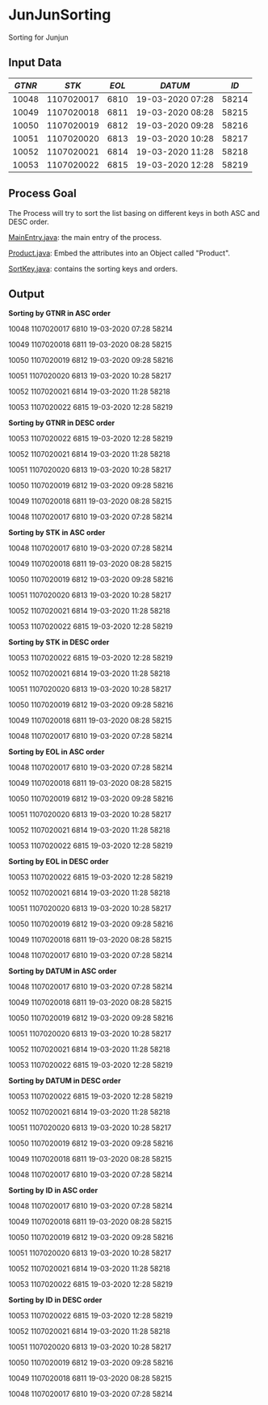 # JunJunSorting
Sorting for Junjun

## Input Data
|*GTNR*|*STK*     |*EOL*|*DATUM*         |*ID* |
|------|----------|-----|----------------|-----|
|10048 |1107020017|6810 |19-03-2020 07:28|58214|
|10049 |1107020018|6811 |19-03-2020 08:28|58215|
|10050 |1107020019|6812 |19-03-2020 09:28|58216|
|10051 |1107020020|6813 |19-03-2020 10:28|58217|
|10052 |1107020021|6814 |19-03-2020 11:28|58218|
|10053 |1107020022|6815 |19-03-2020 12:28|58219|

## Process Goal
The Process will try to sort the list basing on different keys in both ASC and DESC order.

[MainEntry.java](src/main/java/foo/zongzhe/junjun/sort/MainEntry.java): the main entry of the process.

[Product.java](src/main/java/foo/zongzhe/junjun/sort/Product.java): Embed the attributes into an Object called "Product".

[SortKey.java](src/main/java/foo/zongzhe/junjun/sort/SortKey.java): contains the sorting keys and orders.

## Output
**Sorting by GTNR in ASC order**<p>
10048	1107020017	6810	19-03-2020 07:28	58214<p>
10049	1107020018	6811	19-03-2020 08:28	58215<p>
10050	1107020019	6812	19-03-2020 09:28	58216<p>
10051	1107020020	6813	19-03-2020 10:28	58217<p>
10052	1107020021	6814	19-03-2020 11:28	58218<p>
10053	1107020022	6815	19-03-2020 12:28	58219<p>

**Sorting by GTNR in DESC order**<p>
10053	1107020022	6815	19-03-2020 12:28	58219<p>
10052	1107020021	6814	19-03-2020 11:28	58218<p>
10051	1107020020	6813	19-03-2020 10:28	58217<p>
10050	1107020019	6812	19-03-2020 09:28	58216<p>
10049	1107020018	6811	19-03-2020 08:28	58215<p>
10048	1107020017	6810	19-03-2020 07:28	58214<p>

**Sorting by STK in ASC order**<p>
10048	1107020017	6810	19-03-2020 07:28	58214<p>
10049	1107020018	6811	19-03-2020 08:28	58215<p>
10050	1107020019	6812	19-03-2020 09:28	58216<p>
10051	1107020020	6813	19-03-2020 10:28	58217<p>
10052	1107020021	6814	19-03-2020 11:28	58218<p>
10053	1107020022	6815	19-03-2020 12:28	58219<p>

**Sorting by STK in DESC order**<p>
10053	1107020022	6815	19-03-2020 12:28	58219<p>
10052	1107020021	6814	19-03-2020 11:28	58218<p>
10051	1107020020	6813	19-03-2020 10:28	58217<p>
10050	1107020019	6812	19-03-2020 09:28	58216<p>
10049	1107020018	6811	19-03-2020 08:28	58215<p>
10048	1107020017	6810	19-03-2020 07:28	58214<p>

**Sorting by EOL in ASC order**<p>
10048	1107020017	6810	19-03-2020 07:28	58214<p>
10049	1107020018	6811	19-03-2020 08:28	58215<p>
10050	1107020019	6812	19-03-2020 09:28	58216<p>
10051	1107020020	6813	19-03-2020 10:28	58217<p>
10052	1107020021	6814	19-03-2020 11:28	58218<p>
10053	1107020022	6815	19-03-2020 12:28	58219<p>

**Sorting by EOL in DESC order**<p>
10053	1107020022	6815	19-03-2020 12:28	58219<p>
10052	1107020021	6814	19-03-2020 11:28	58218<p>
10051	1107020020	6813	19-03-2020 10:28	58217<p>
10050	1107020019	6812	19-03-2020 09:28	58216<p>
10049	1107020018	6811	19-03-2020 08:28	58215<p>
10048	1107020017	6810	19-03-2020 07:28	58214<p>

**Sorting by DATUM in ASC order**<p>
10048	1107020017	6810	19-03-2020 07:28	58214<p>
10049	1107020018	6811	19-03-2020 08:28	58215<p>
10050	1107020019	6812	19-03-2020 09:28	58216<p>
10051	1107020020	6813	19-03-2020 10:28	58217<p>
10052	1107020021	6814	19-03-2020 11:28	58218<p>
10053	1107020022	6815	19-03-2020 12:28	58219<p>

**Sorting by DATUM in DESC order**<p>
10053	1107020022	6815	19-03-2020 12:28	58219<p>
10052	1107020021	6814	19-03-2020 11:28	58218<p>
10051	1107020020	6813	19-03-2020 10:28	58217<p>
10050	1107020019	6812	19-03-2020 09:28	58216<p>
10049	1107020018	6811	19-03-2020 08:28	58215<p>
10048	1107020017	6810	19-03-2020 07:28	58214<p>

**Sorting by ID in ASC order**<p>
10048	1107020017	6810	19-03-2020 07:28	58214<p>
10049	1107020018	6811	19-03-2020 08:28	58215<p>
10050	1107020019	6812	19-03-2020 09:28	58216<p>
10051	1107020020	6813	19-03-2020 10:28	58217<p>
10052	1107020021	6814	19-03-2020 11:28	58218<p>
10053	1107020022	6815	19-03-2020 12:28	58219<p>

**Sorting by ID in DESC order**<p>
10053	1107020022	6815	19-03-2020 12:28	58219<p>
10052	1107020021	6814	19-03-2020 11:28	58218<p>
10051	1107020020	6813	19-03-2020 10:28	58217<p>
10050	1107020019	6812	19-03-2020 09:28	58216<p>
10049	1107020018	6811	19-03-2020 08:28	58215<p>
10048	1107020017	6810	19-03-2020 07:28	58214<p>
